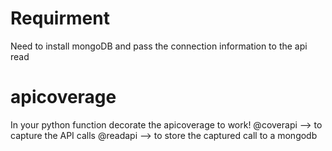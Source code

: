 # Requirment
Need to install mongoDB and pass the connection information to the api read

# apicoverage
In your python function decorate the apicoverage to work!
@coverapi --> to capture the API calls
@readapi --> to store the captured call to a mongodb
